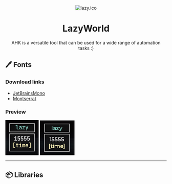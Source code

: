 <p align="center">
  <img width="180" src="./attachments/Images/cat.ico" alt="lazy.ico">
  <h1 align="center">LazyWorld</h1>
  <p align="center">AHK is a versatile tool that can be used for a wide range of automation tasks :)</p>
</p>

## 🖊️ Fonts

### Download links
- [JetBrainsMono](https://github.com/Lazy-World/warframe-ahk/blob/main/Fonts/JetBrainsMono-Medium.ttf)
- [Montserrat](https://github.com/Lazy-World/warframe-ahk/blob/main/Fonts/Montserrat-Medium.otf)

### Preview

![JetBrainsMono preview](./attachments/Images/JetBrainsMono-Preview.png)
![Montserrat preview](./attachments/Images/Montserrat-Medium-Preview.png)

---

## 📦 Libraries